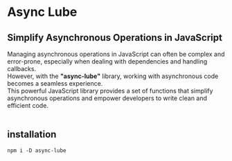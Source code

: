 # Async Lube
## Simplify Asynchronous Operations in JavaScript
Managing asynchronous operations in JavaScript can often be complex and error-prone, especially when dealing with dependencies and handling callbacks.  
However, with the **"async-lube"** library, working with asynchronous code becomes a seamless experience.  
This powerful JavaScript library provides a set of functions that simplify asynchronous operations and empower developers to write clean and efficient code.
<br>
<br>

## installation
```
npm i -D async-lube
```
